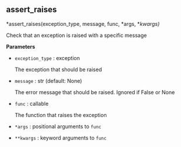 ## assert_raises

*assert_raises(exception_type, message, func, *args, **kwargs)*

Check that an exception is raised with a specific message

**Parameters**

- `exception_type` : exception

    The exception that should be raised

- `message` : str (default: None)

    The error message that should be raised. Ignored if False or None

- `func` : callable

    The function that raises the exception

- `*args` : positional arguments to `func`


- `**kwargs` : keyword arguments to `func`


